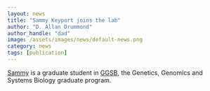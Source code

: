 ```yaml
---
layout: news
title: "Sammy Keyport joins the lab"
author: "D. Allan Drummond"
author_handle: "dad"
image: /assets/images/news/default-news.png
category: news
tags: [publication]
---
```

[Sammy] is a graduate student in [GGSB][1], the Genetics, Genomics and Systems Biology graduate program.

[Sammy]: /team/sammy-keyport
[1]: https://ggsb.uchicago.edu/

